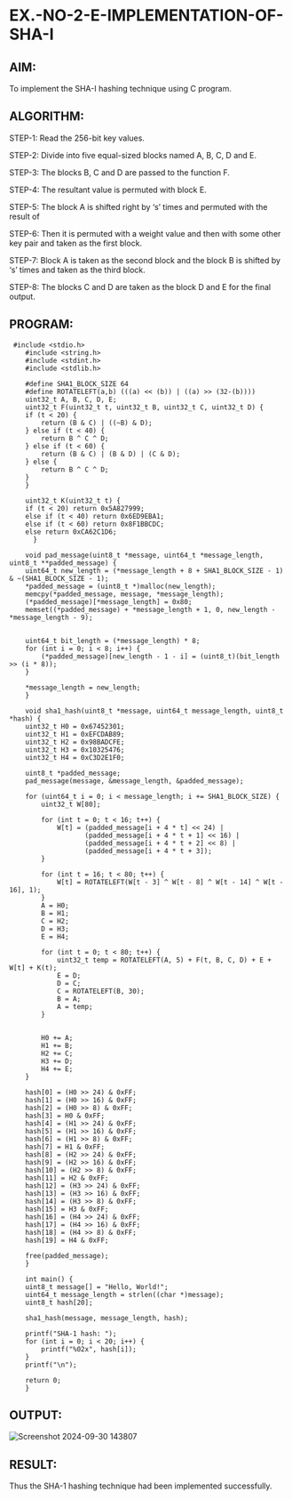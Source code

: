 # EX.-NO-2-E-IMPLEMENTATION-OF-SHA-I

## AIM:
  To implement the SHA-I hashing technique using C program.
  
## ALGORITHM:

  STEP-1: Read the 256-bit key values.
  
  STEP-2: Divide into five equal-sized blocks named A, B, C, D and E.
  
  STEP-3: The blocks B, C and D are passed to the function F.
  
  STEP-4: The resultant value is permuted with block E.
  
  STEP-5: The block A is shifted right by ‘s’ times and permuted with the result of
  
  
  STEP-6: Then it is permuted with a weight value and then with some other key pair and taken as the first block.
  
  STEP-7: Block A is taken as the second block and the block B is shifted by ‘s’ times and taken as the third block.
  
  STEP-8: The blocks C and D are taken as the block D and E for the final output.

## PROGRAM:
```
 #include <stdio.h>
    #include <string.h>
    #include <stdint.h>
    #include <stdlib.h> 

    #define SHA1_BLOCK_SIZE 64
    #define ROTATELEFT(a,b) (((a) << (b)) | ((a) >> (32-(b))))
    uint32_t A, B, C, D, E;
    uint32_t F(uint32_t t, uint32_t B, uint32_t C, uint32_t D) {
    if (t < 20) {
        return (B & C) | ((~B) & D);
    } else if (t < 40) {
        return B ^ C ^ D;
    } else if (t < 60) {
        return (B & C) | (B & D) | (C & D);
    } else {
        return B ^ C ^ D;
    }
    }
  
    uint32_t K(uint32_t t) {
    if (t < 20) return 0x5A827999;
    else if (t < 40) return 0x6ED9EBA1;
    else if (t < 60) return 0x8F1BBCDC;
    else return 0xCA62C1D6;
      }

    void pad_message(uint8_t *message, uint64_t *message_length, uint8_t **padded_message) {
    uint64_t new_length = (*message_length + 8 + SHA1_BLOCK_SIZE - 1) & ~(SHA1_BLOCK_SIZE - 1);
    *padded_message = (uint8_t *)malloc(new_length);
    memcpy(*padded_message, message, *message_length);
    (*padded_message)[*message_length] = 0x80;  
    memset((*padded_message) + *message_length + 1, 0, new_length - *message_length - 9);

   
    uint64_t bit_length = (*message_length) * 8;  
    for (int i = 0; i < 8; i++) {
        (*padded_message)[new_length - 1 - i] = (uint8_t)(bit_length >> (i * 8));
    }

    *message_length = new_length;
    }

    void sha1_hash(uint8_t *message, uint64_t message_length, uint8_t *hash) {
    uint32_t H0 = 0x67452301;
    uint32_t H1 = 0xEFCDAB89;
    uint32_t H2 = 0x98BADCFE;
    uint32_t H3 = 0x10325476;
    uint32_t H4 = 0xC3D2E1F0;

    uint8_t *padded_message;
    pad_message(message, &message_length, &padded_message);

    for (uint64_t i = 0; i < message_length; i += SHA1_BLOCK_SIZE) {
        uint32_t W[80];

        for (int t = 0; t < 16; t++) {
            W[t] = (padded_message[i + 4 * t] << 24) |
                   (padded_message[i + 4 * t + 1] << 16) |
                   (padded_message[i + 4 * t + 2] << 8) |
                   (padded_message[i + 4 * t + 3]);
        }

        for (int t = 16; t < 80; t++) {
            W[t] = ROTATELEFT(W[t - 3] ^ W[t - 8] ^ W[t - 14] ^ W[t - 16], 1);
        }
        A = H0;
        B = H1;
        C = H2;
        D = H3;
        E = H4;

        for (int t = 0; t < 80; t++) {
            uint32_t temp = ROTATELEFT(A, 5) + F(t, B, C, D) + E + W[t] + K(t);
            E = D;
            D = C;
            C = ROTATELEFT(B, 30);
            B = A;
            A = temp;
        }

 
        H0 += A;
        H1 += B;
        H2 += C;
        H3 += D;
        H4 += E;
    }

    hash[0] = (H0 >> 24) & 0xFF;
    hash[1] = (H0 >> 16) & 0xFF;
    hash[2] = (H0 >> 8) & 0xFF;
    hash[3] = H0 & 0xFF;
    hash[4] = (H1 >> 24) & 0xFF;
    hash[5] = (H1 >> 16) & 0xFF;
    hash[6] = (H1 >> 8) & 0xFF;
    hash[7] = H1 & 0xFF;
    hash[8] = (H2 >> 24) & 0xFF;
    hash[9] = (H2 >> 16) & 0xFF;
    hash[10] = (H2 >> 8) & 0xFF;
    hash[11] = H2 & 0xFF;
    hash[12] = (H3 >> 24) & 0xFF;
    hash[13] = (H3 >> 16) & 0xFF;
    hash[14] = (H3 >> 8) & 0xFF;
    hash[15] = H3 & 0xFF;
    hash[16] = (H4 >> 24) & 0xFF;
    hash[17] = (H4 >> 16) & 0xFF;
    hash[18] = (H4 >> 8) & 0xFF;
    hash[19] = H4 & 0xFF;

    free(padded_message);
    }

    int main() {
    uint8_t message[] = "Hello, World!";
    uint64_t message_length = strlen((char *)message);
    uint8_t hash[20];

    sha1_hash(message, message_length, hash);

    printf("SHA-1 hash: ");
    for (int i = 0; i < 20; i++) {
        printf("%02x", hash[i]);
    }
    printf("\n");

    return 0;
    }
```

## OUTPUT:
![Screenshot 2024-09-30 143807](https://github.com/user-attachments/assets/542bd68f-255d-4d7c-b64f-a76dd486520a)


## RESULT:
  Thus the SHA-1 hashing technique had been implemented successfully.
  
